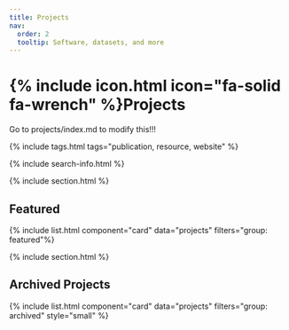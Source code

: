```yaml
---
title: Projects
nav:
  order: 2
  tooltip: Software, datasets, and more
---
```


# {% include icon.html icon="fa-solid fa-wrench" %}Projects

Go to projects/index.md to modify this!!!

{% include tags.html tags="publication, resource, website" %}

{% include search-info.html %}

{% include section.html %}

## Featured

{% include list.html component="card" data="projects" filters="group: featured"%}

{% include section.html %}

## Archived Projects

{% include list.html component="card" data="projects" filters="group: archived" style="small" %}
